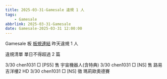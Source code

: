 ```yaml
---
title: 2025-03-31-Gamesale 違規 1 人
tags:
    - Gamesale
abbrlink: 2025-03-31-Gamesale
date: Gamesale-2025-03-31 12:00:00
---
```

Gamesale 板 [板規連結](https://www.ptt.cc/bbs/Gossiping/M.1637425085.A.07D.html)
昨天違規 1 人
<!-- more -->

違規清單
單日不得超過 2 篇

3/30 chen1031 □ [PS5] 售 宇宙機器人(含特典)
3/30 chen1031 □ [NS] 售 路易吉洋樓2 HD
3/30 chen1031 □ [NS] 徵 瑪莉歐奧德賽